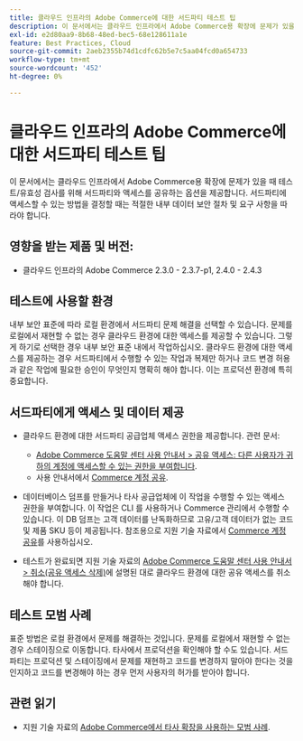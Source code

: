 ```yaml
---
title: 클라우드 인프라의 Adobe Commerce에 대한 서드파티 테스트 팁
description: 이 문서에서는 클라우드 인프라에서 Adobe Commerce용 확장에 문제가 있을 때 테스트/유효성 검사를 위해 서드파티와 액세스를 공유하는 옵션을 제공합니다.
exl-id: e2d80aa9-8b68-48ed-bec5-68e128611a1e
feature: Best Practices, Cloud
source-git-commit: 2aeb2355b74d1cdfc62b5e7c5aa04fcd0a654733
workflow-type: tm+mt
source-wordcount: '452'
ht-degree: 0%

---
```


# 클라우드 인프라의 Adobe Commerce에 대한 서드파티 테스트 팁

이 문서에서는 클라우드 인프라에서 Adobe Commerce용 확장에 문제가 있을 때 테스트/유효성 검사를 위해 서드파티와 액세스를 공유하는 옵션을 제공합니다.
서드파티에 액세스할 수 있는 방법을 결정할 때는 적절한 내부 데이터 보안 절차 및 요구 사항을 따라야 합니다.

## 영향을 받는 제품 및 버전:

* 클라우드 인프라의 Adobe Commerce 2.3.0 - 2.3.7-p1, 2.4.0 - 2.4.3

## 테스트에 사용할 환경

내부 보안 표준에 따라 로컬 환경에서 서드파티 문제 해결을 선택할 수 있습니다. 문제를 로컬에서 재현할 수 없는 경우 클라우드 환경에 대한 액세스를 제공할 수 있습니다. 그렇게 하기로 선택한 경우 내부 보안 표준 내에서 작업하십시오. 클라우드 환경에 대한 액세스를 제공하는 경우 서드파티에서 수행할 수 있는 작업과 복제만 하거나 코드 변경 허용과 같은 작업에 필요한 승인이 무엇인지 명확히 해야 합니다. 이는 프로덕션 환경에 특히 중요합니다.

## 서드파티에게 액세스 및 데이터 제공

* 클라우드 환경에 대한 서드파티 공급업체 액세스 권한을 제공합니다. 관련 문서:

   * [Adobe Commerce 도움말 센터 사용 안내서 > 공유 액세스: 다른 사용자가 귀하의 계정에 액세스할 수 있는 권한을 부여합니다](/help/help-center-guide/help-center/magento-help-center-user-guide.md#shared-access).
   * 사용 안내서에서 [Commerce 계정 공유](https://experienceleague.adobe.com/en/docs/commerce-admin/start/commerce-account/commerce-account-share).

* 데이터베이스 덤프를 만들거나 타사 공급업체에 이 작업을 수행할 수 있는 액세스 권한을 부여합니다. 이 작업은 CLI 를 사용하거나 Commerce 관리에서 수행할 수 있습니다. 이 DB 덤프는 고객 데이터를 난독화하므로 고유/고객 데이터가 없는 코드 및 제품 SKU 등이 제공됩니다. 참조용으로 지원 기술 자료에서 [Commerce 계정 공유](/help/how-to/general/create-database-dump-on-cloud.md)를 사용하십시오.
* 테스트가 완료되면 지원 기술 자료의 [Adobe Commerce 도움말 센터 사용 안내서 > 취소(공유 액세스 삭제)](/help/help-center-guide/help-center/magento-help-center-user-guide.md#revoke-shared-access)에 설명된 대로 클라우드 환경에 대한 공유 액세스를 취소해야 합니다.

## 테스트 모범 사례

표준 방법은 로컬 환경에서 문제를 해결하는 것입니다. 문제를 로컬에서 재현할 수 없는 경우 스테이징으로 이동합니다. 타사에서 프로덕션을 확인해야 할 수도 있습니다. 서드파티는 프로덕션 및 스테이징에서 문제를 재현하고 코드를 변경하지 말아야 한다는 것을 인지하고 코드를 변경해야 하는 경우 먼저 사용자의 허가를 받아야 합니다.

## 관련 읽기

* 지원 기술 자료의 [Adobe Commerce에서 타사 확장을 사용하는 모범 사례](https://support.magento.com/hc/en-us/articles/360042361152-Best-Practices-for-using-third-party-extensions-in-Magento).
